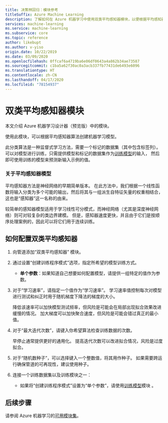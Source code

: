 ```yaml
---
title: 决策林回归：模块参考
titleSuffix: Azure Machine Learning
description: 了解如何在 Azure 机器学习中使用双类平均感知器模块，以便根据平均感知器算法创建机器学习模型。
services: machine-learning
ms.service: machine-learning
ms.subservice: core
ms.topic: reference
author: likebupt
ms.author: v-yiso
origin.date: 10/22/2019
ms.date: 03/09/2020
ms.openlocfilehash: 0ffcaf6a4719ba6e06df0643a4a862b34ae73587
ms.sourcegitcommit: c1ba5a62f30ac0a3acb337fb77431de6493e6096
ms.translationtype: HT
ms.contentlocale: zh-CN
ms.lasthandoff: 04/17/2020
ms.locfileid: "78154937"
---
```

# <a name="two-class-averaged-perceptron-module"></a>双类平均感知器模块

本文介绍 Azure 机器学习设计器（预览版）中的模块。

使用此模块，可以根据平均感知器算法创建机器学习模型。  
  
此分类算法是一种监督式学习方法，需要一个标记的数据集（其中包含标签列）。  可以对模型进行训练，只需提供模型和标记的数据集作为[训练模型](./train-model.md)的输入， 然后即可使用训练的模型来预测新输入示例的值。  

### <a name="about-averaged-perceptron-models"></a>关于平均感知器模型

平均感知器方法是神经网络的早期简单版本。  在此方法中，我们根据一个线性函数将输入分类为多个可能的输出，然后将其与一组派生自特征矢量的权重相结合，这也是“感知器”这一名称的由来。

较简单的感知器模型适用于学习线性可分模式，而神经网络（尤其是深度神经网络）则可对较复杂的类边界建模。 但是，感知器速度更快，并且由于它们是按顺序处理案例的，因此可以将它们用于连续训练。

## <a name="how-to-configure-two-class-averaged-perceptron"></a>如何配置双类平均感知器

1.  向管道添加“双类平均感知器”  模块。  

2.  通过设置“创建训练程序模式”选项，指定所希望的模型训练方式。   
  
    -   **单个参数**：如果知道自己想要如何配置模型，请提供一组特定的值作为参数。
  
3.  对于“学习速率”，请指定一个值作为“学习速率”。   学习速率值控制每次对模型进行测试和纠正时用于随机梯度下降法的梯度的大小。
  
     降低该速率可以加快模型测试频率，但风险是可能会在局部出现拟合效果改进缓慢的情况。 加大梯度可以加快聚合速度，但风险是可能会错过真正的最小值。
  
4.  对于“最大迭代次数”，请键入你希望算法检查训练数据的次数。   
  
     早停止通常提供更好的通用化。 提高迭代次数可以改进拟合情况，风险是过度拟合。
  
5.  对于“随机数种子”，可以选择键入一个整数值，将其用作种子。  如果需要跨运行确保管道的可再现性，建议使用种子。  
  
1.  连接一个训练数据集以及训练模块之一：
  
    -   如果将“创建训练程序模式”设置为“单个参数”，请使用[训练模型](train-model.md)模块   。




## <a name="next-steps"></a>后续步骤

请参阅 Azure 机器学习的[可用模块集](module-reference.md)。 